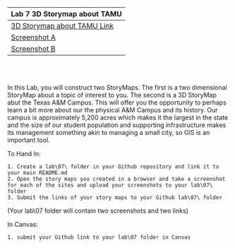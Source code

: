 |Lab 7 3D Storymap about TAMU|
|------|
|[3D Storymap about TAMU Link](https://storymaps.arcgis.com/stories/96126e43a93649dbaf9dcf65d6a5a90e)|
|[Screenshot A](Screenshot_Lab_7_3D_1.png)|
|[Screenshot B](Screenshot_Lab_7_3D_2.png)|
<br/>
<br/>

In this Lab, you will construct two StoryMaps.  The first is a two dimensional StoryMap about a topic of interest to you.  The second is a 3D StoryMap abut the Texas A&M Campus.  This will offer you the opportunity to perhaps learn a bit more about our the physical A&M Campus and its history.   Our campus is approximately 5,200 acres which makes it the largest in the state and the size of our student population and supporting infrastructure makes its management something akin to managing a small city, so GIS is an important tool.


To Hand In:

    1. Create a lab\07\ folder in your Github repository and link it to your main README.md
    2. Open the story maps you created in a browser and take a screenshot for each of the sites and upload your screenshots to your lab\07\ folder
    3. Submit the links of your story maps to your Github lab\07\ folder

 (Your lab\07 folder will contain two screenshots and two links)

 In Canvas:
    
    1. submit your Github link to your lab\07 folder in Canvas